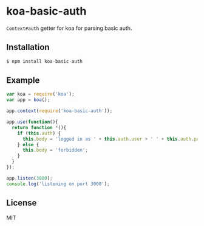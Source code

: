 
# koa-basic-auth

  `Context#auth` getter for koa for parsing basic auth.

## Installation

```js
$ npm install koa-basic-auth
```

## Example

```js
var koa = require('koa');
var app = koa();

app.context(require('koa-basic-auth'));

app.use(function(){
  return function *(){
    if (this.auth) {
      this.body = 'logged in as ' + this.auth.user + ' ' + this.auth.pass;
    } else {
      this.body = 'forbidden';
    }
  }
});

app.listen(3000);
console.log('listening on port 3000');
```

## License

  MIT